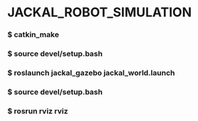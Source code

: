 # JACKAL_ROBOT_SIMULATION

### $ catkin_make
### $ source devel/setup.bash
### $ roslaunch jackal_gazebo jackal_world.launch

### $ source devel/setup.bash
### $ rosrun rviz rviz
